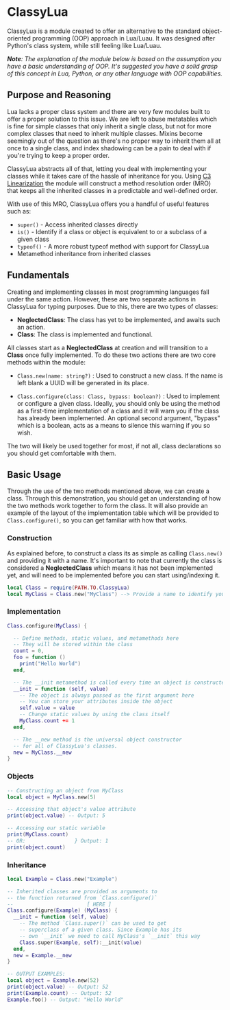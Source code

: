 # ClassyLua
ClassyLua is a module created to offer an alternative to the standard object-oriented programming (OOP) approach in Lua/Luau. It was designed after Python's class system, while still feeling like Lua/Luau.

***Note**: The explanation of the module below is based on the assumption you have a basic understanding of OOP. It's suggested you have a solid grasp of this concept in Lua, Python, or any other language with OOP capabilities.*

## Purpose and Reasoning
Lua lacks a proper class system and there are very few modules built to offer a proper solution to this issue. We are left to abuse metatables which is fine for simple classes that only inherit a single class,
but not for more complex classes that need to inherit multiple classes. Mixins become seemingly out of the question as there's no proper way to inherit them all at once to a single class, and index shadowing can
be a pain to deal with if you're trying to keep a proper order.

ClassyLua abstracts all of that, letting you deal with implementing your classes while it takes care of the hassle of inheritance for you. Using [C3 Linearization](https://en.wikipedia.org/wiki/C3_linearization)
the module will construct a method resolution order (MRO) that keeps all the inherited classes in a predictable and well-defined order.

With use of this MRO, ClassyLua offers you a handful of useful features such as:
* `super()` - Access inherited classes directly
* `is()` - Identify if a class or object is equivalent to or a subclass of a given class
* `typeof()` - A more robust typeof method with support for ClassyLua
* Metamethod inheritance from inherited classes

## Fundamentals
Creating and implementing classes in most programming languages fall under the same action. However, these are two separate actions in ClassyLua for typing purposes. Due to this, there are two types of classes:

- **NeglectedClass**: The class has yet to be implemented, and awaits such an action.
- **Class**: The class is implemented and functional.

All classes start as a **NeglectedClass** at creation and will transition to a **Class** once fully implemented. To do these two actions there are two core methods within the module:
- `Class.new(name: string?)` : Used to construct a new class. If the name is left blank a UUID will be generated in its place.

- `Class.configure(class: Class, bypass: boolean?)` : Used to implement or configure a given class. Ideally, you should only be using the method as a first-time implementation of a class and it will warn you if the class has already been implemented. An optional second argument, "bypass" which is a boolean, acts as a means to silence this warning if you so wish. 

The two will likely be used together for most, if not all, class declarations so you should get comfortable with them.

## Basic Usage
Through the use of the two methods mentioned above, we can create a class. Through this demonstration, you should get an understanding of how the two methods work together to form the class.
It will also provide an example of the layout of the implementation table which will be provided to `Class.configure()`, so you can get familiar with how that works.

### Construction
As explained before, to construct a class its as simple as calling `Class.new()` and providing it with a name. It's important to note that currently the class is considered a **NeglectedClass** which means it has not been implemented yet, and will need to be implemented before you can start using/indexing it.
```lua
local Class = require(PATH.TO.ClassyLua)
local MyClass = Class.new("MyClass") --> Provide a name to identify your class
```
### Implementation
```lua
Class.configure(MyClass) {

  -- Define methods, static values, and metamethods here
  -- They will be stored within the class
  count = 0,
  foo = function ()
    print("Hello World")
  end,

  -- The __init metamethod is called every time an object is constructed
  __init = function (self, value)
    -- The object is always passed as the first argument here
    -- You can store your attributes inside the object
    self.value = value
    -- Change static values by using the class itself
    MyClass.count += 1
  end,

  -- The __new method is the universal object constructor
  -- for all of ClassyLua's classes.
  new = MyClass.__new
}
```

### Objects
```lua
-- Constructing an object from MyClass
local object = MyClass.new(5)

-- Accessing that object's value attribute
print(object.value) -- Output: 5

-- Accessing our static variable
print(MyClass.count)
-- OR:                } Output: 1
print(object.count)
```

### Inheritance
```lua
local Example = Class.new("Example")

-- Inherited classes are provided as arguments to
-- the function returned from `Class.configure()`
--                        [ HERE ]
Class.configure(Example) (MyClass) {
  __init = function (self, value)
    -- The method `Class.super()` can be used to get
    -- superclass of a given class. Since Example has its
    -- own `__init` we need to call MyClass's `__init` this way
    Class.super(Example, self):__init(value)
  end,
  new = Example.__new
}

-- OUTPUT EXAMPLES:
local object = Example.new(52)
print(object.value) -- Output: 52
print(Example.count) -- Output: 52
Example.foo() -- Output: "Hello World"
```
